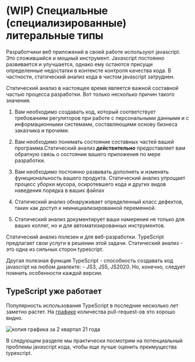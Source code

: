 # (WIP) Специальные (специализированные) литеральные типы

Разработчики веб приложений в своей работе используют javascript. Это сложившийся и мощный инструмент. Javascript постоянно развивается и улучшается, однако ему остаются присущи определенные недостатки в контексте контроля качества кода. В частности, статический анализ кода в чистом javascript затруднен.

Статический анализ в настоящее время является важной составной частью процесса разработки. Вот только несколько причин такого значения.

1. Вам необходимо создавать код, который соответствует требованиям регуляторов при работе с персональными данными и с информационными системами, составляющими основу бизнеса заказчика и прочими.

1. Вам необходимо понимать состояние составных частей вашей программа.Статический анализ **действительно** предоставляет вам обратную связь о состоянии вашего приложения по мере разработки.

1. Вам необходимо постоянно развивать дополнять и изменять функциональность вашего продукта. Статический анализ упрощает процесс уборки мусора, осиротевшего кода и других видов наведения порядка в ваших файлах

1. Статический анализ обнаруживает определенный класс дефектов, таких как доступ к неинициализированной переменной.

1. Статический анализ документирует ваши намерения не только для ваших коллег, но и для автоматизированных инструментов.

Статический анализ полезен и для веб-разработки.  TypeScript  предлагает свои услуги в решении этой задачи. Статический анализ - это одна из сильных сторон typescript.

Другая полезная функция TypeScript - способность создавать код javascript на любом диалекте: - JS3, JS5, JS2020. Но, конечно, следует помнить особенности каждой версии.

## TypeScript  уже работает

Популярность использования TypeScript в последние несколько лет заметно растет. На [графике](https://madnight.github.io/githut/#/pull_requests/2021/2) количества pull-request-ов это хорошо видно.

![копия графика за 2 квартал 21 года](assets/popularity.png)

В следующем разделе мы практически посмотрим на потенциальный проблемы javascript кода, чтобы еще лучше оценить преимущества typescript.
